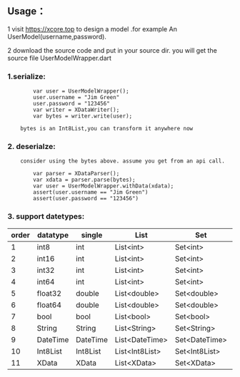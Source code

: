 ## Usage：

 1  visit https://xcore.top to design a model .for example An UserModel(username,password). 
 
 2  download the source code and put in your source dir. you will get the source file UserModelWrapper.dart
    
### 1.serialize:

       
```      
        var user = UserModelWrapper();
        user.username = "Jim Green"
        user.password = "123456"
        var writer = XDataWriter();
        var bytes = writer.write(user);
```
        bytes is an Int8List,you can transform it anywhere now
        
       
        
### 2. deserialze:
        consider using the bytes above. assume you get from an api call.
        
```
        var parser = XDataParser();
        var xdata = parser.parse(bytes);
        var user = UserModelWrapper.withData(xdata);
        assert(user.username == "Jim Green")
        assert(user.password == "123456")
```
        
     
### 3. support datetypes:
   
  |order|datatype |  single |List      | Set   | StringMap|IntMap | LongMap | FloatMap |DoubleMap |
  |-----|-----|---------| ---------|--------|----------|-------|---------|----------|----------|
  |1|int8|int|List\<int>| Set\<int> |Map<String,int>|Map<int,int>| Map<int,int>|Map<double,int>|Map<double,int>|
  |2|int16|int|List\<int>| Set\<int> |Map<String,int>|Map<int,int>| Map<int,int>|Map<double,int>|Map<double,int>|
  |3|int32|int|List\<int>|Set\<int>|Map<String,int>|Map<int,int>| Map<int,int>|Map<double,int>|Map<double,int>|
  |4|int64|int|List\<int>|Set\<int>|Map<String,int>|Map<int,int>| Map<int,int>|Map<double,int>|Map<double,int>|
  |5|float32|double|List\<double>|Set\<double>|Map<String,double>|Map<int,double>| Map<int,double>|Map<double,double>|Map<double,double>|
  |6|float64|double|List\<double>|Set\<double>|Map<String,double>|Map<int,double>| Map<int,double>|Map<double,double>|Map<double,double>|
  |7|bool|bool|List\<bool>|Set\<bool>|Map<String,bool>|Map<int,bool>| Map<int,bool>|Map<double,bool>|Map<double,bool>
  |8|String|String|List\<String>|Set\<String>|Map<String,String>|Map<int,String>| Map<int,String>|Map<double,String>|Map<double,String>|
  |9|DateTime|DateTime|List\<DateTime>|Set\<DateTime>|Map<String,DateTime>|Map<int,DateTime>| Map<int,DateTime>|Map<double,DateTime>|Map<double,DateTime>|
  |10|Int8List|Int8List|List\<Int8List>|Set\<Int8List>|Map<String,Int8List>|Map<int,Int8List>| Map<int,Int8List>|Map<double,Int8List>|Map<double,Int8List>|
  |11|XData|XData|List\<XData>|Set\<XData>|Map<String,XData>|Map<int,XData>| Map<int,XData>|Map<double,XData>|Map<double,XData>|
  
  
 
            
        
        
        
        
    
    
    